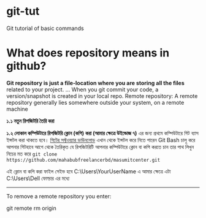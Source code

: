 # git-tut
Git tutorial of basic commands

# What does repository means in github?

**Git repository is just a file-location where you are storing all the files** related to your project. ... When you git commit your code, a version/snapshot is created in your local repo. Remote repository: A remote repository generally lies somewhere outside your system, on a remote machine

**১.১ নতুন রিপজিটরি তৈরি করা**

**১.২ লোকাল কম্পিউটারে রিপজিটরি ক্লোন (কপি) করা (আমার ক্ষেত্রে উইন্ডোজ ৭)**
এর জন্য প্রথমে কম্পিউটারে গিট ব্যাস ইন্সটল করা থাকতে হবে। [গিটের সফ্টওয়্যার ডাউনলোড](https://git-scm.com/downloads) এখান থেকে ইন্সটল করে নিতে পারেন
Git Bash চালু করে আপনার গিটহাবে আগে থেকে তৈরিকৃত যে রিপজিটরিটি আপনার কম্পিউটারে ক্লোন বা কপি করতে চান তার পাথ লিখুন নিচের মত করে 
`git clone https://github.com/mahabubfreelancerbd/masumitcenter.git`

এই ক্লোন বা কপি করা ফাইল সেইভ হবে C:\Users\YourUserName এ আমার ক্ষেত্রে এটা C:\Users\Dell ফোল্ডার এর মধ্যে

----------------------------
To remove a remote repository you enter:

git remote rm origin
